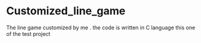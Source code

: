 # Customized_line_game
The line game customized by me . the code is written in C language this one of the test project
